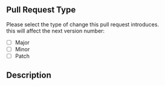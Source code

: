 ## Pull Request Type

Please select the type of change this pull request introduces.<br> this will affect the next version number:

- [ ] Major
- [ ] Minor
- [ ] Patch

## Description

<!-- A description of the changes made and the reasons for them. -->


